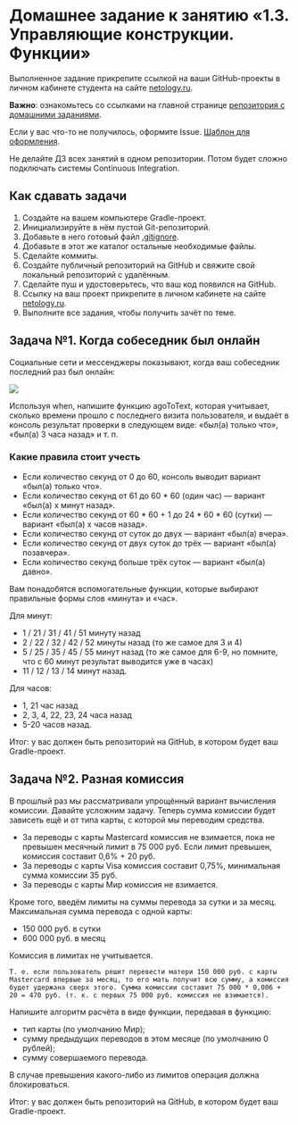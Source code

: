 # Домашнее задание к занятию «1.3. Управляющие конструкции. Функции»

Выполненное задание прикрепите ссылкой на ваши GitHub-проекты в личном кабинете студента на сайте [netology.ru](https://netology.ru).

**Важно**: ознакомьтесь со ссылками на главной странице [репозитория с домашними заданиями](../README.md).

Если у вас что-то не получилось, оформите Issue. [Шаблон для оформления](../report-requirements.md).

Не делайте ДЗ всех занятий в одном репозитории. Потом будет сложно подключать системы Continuous Integration.

## Как сдавать задачи

1. Создайте на вашем компьютере Gradle-проект.
2. Инициализируйте в нём пустой Git-репозиторий.
3. Добавьте в него готовый файл [.gitignore](../.gitignore).
4. Добавьте в этот же каталог остальные необходимые файлы.
5. Сделайте коммиты.
6. Создайте публичный репозиторий на GitHub и свяжите свой локальный репозиторий с удалённым.
7. Сделайте пуш и удостоверьтесь, что ваш код появился на GitHub.
8. Ссылку на ваш проект прикрепите в личном кабинете на сайте [netology.ru](https://netology.ru).
9. Выполните все задания, чтобы получить зачёт по теме.

## Задача №1. Когда собеседник был онлайн

Социальные сети и мессенджеры показывают, когда ваш собеседник последний раз был онлайн:

![](pic/tg-contacts.png)

Используя when, напишите функцию agoToText, которая учитывает, сколько времени прошло с последнего визита пользователя, и выдаёт в консоль результат проверки в следующем виде: «был(а) только что», «был(а) 3 часа назад» и т. п.

### Какие правила стоит учесть
* Если количество секунд от 0 до 60, консоль выводит вариант «был(а) только что».
* Если количество секунд от 61 до 60 * 60 (один час) — вариант «был(а) x минут назад».
* Если количество секунд от 60 * 60 + 1 до 24 * 60 * 60 (сутки) — вариант «был(а) x часов назад».
* Если количество секунд от суток до двух — вариант «был(а) вчера».
* Если количество секунд от двух суток до трёх — вариант «был(а) позавчера».
* Если количество секунд больше трёх суток — вариант «был(а) давно».

Вам понадобятся вспомогательные функции, которые выбирают правильные формы слов «минута» и «час».

Для минут:
* 1 / 21 / 31 / 41 / 51 минуту назад
* 2 / 22 / 32 / 42 / 52 минуты назад (то же самое для 3 и 4)
* 5 / 25 / 35 / 45 / 55 минут назад (то же самое для 6-9, но помните, что с 60 минут результат выводится уже в часах)
* 11 / 12 / 13 / 14 минут назад.

Для часов:
* 1, 21 час назад
* 2, 3, 4, 22, 23, 24 часа назад
* 5-20 часов назад.

Итог: у вас должен быть репозиторий на GitHub, в котором будет ваш Gradle-проект.

## Задача №2. Разная комиссия

В прошлый раз мы рассматривали упрощённый вариант вычисления комиссии. Давайте усложним задачу. Теперь сумма комиссии будет зависеть ещё и от типа карты, с которой мы переводим средства.

* За переводы с карты Mastercard комиссия не взимается, пока не превышен месячный лимит в 75 000 руб. Если лимит превышен, комиссия составит 0,6% + 20 руб.
* За переводы с карты Visa комиссия составит 0,75%, минимальная сумма комиссии 35 руб.
* За переводы с карты Мир комиссия не взимается.

Кроме того, введём лимиты на суммы перевода за сутки и за месяц. Максимальная сумма перевода с одной карты:
* 150 000 руб. в сутки
* 600 000 руб. в месяц
  
Комиссия в лимитах не учитывается.

``` Т. е. если пользователь решит перевести матери 150 000 руб. с карты Mastercard впервые за месяц, то его мать получит всю сумму, а комиссия будет удержана сверх этого. Сумма комиссии составит 75 000 * 0,006 + 20 = 470 руб. (т. к. с первых 75 000 руб. комиссия не взимается). ```

Напишите алгоритм расчёта в виде функции, передавая в функцию:
* тип карты (по умолчанию Мир);
* сумму предыдущих переводов в этом месяце (по умолчанию 0 рублей);
* сумму совершаемого перевода.
  
В случае превышения какого-либо из лимитов операция должна блокироваться.

Итог: у вас должен быть репозиторий на GitHub, в котором будет ваш Gradle-проект.
